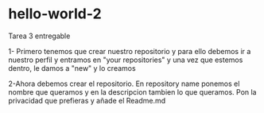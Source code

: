 # hello-world-2
Tarea 3 entregable

1- Primero tenemos que crear nuestro repositorio y para ello debemos ir a nuestro perfil y entramos en "your repositories" y una vez que estemos dentro, le damos a "new" y lo creamos


2-Ahora debemos crear el repositorio.
En repository name ponemos el nombre que queramos y en la descripcion tambien lo que queramos.
Pon la privacidad que prefieras y añade el Readme.md


